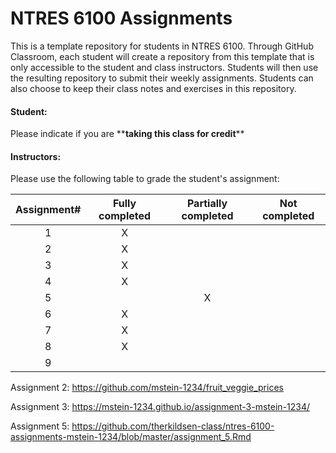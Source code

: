 # NTRES 6100 Assignments

This is a template repository for students in NTRES 6100. Through GitHub Classroom, each student will create a repository from this template that is only accessible to the student and class instructors. Students will then use the resulting repository to submit their weekly assignments. Students can also choose to keep their class notes and exercises in this repository.

#### Student:

Please indicate if you are \*\***taking this class for credit**\*\*

#### Instructors:

Please use the following table to grade the student's assignment:

| Assignment# | Fully completed | Partially completed | Not completed |
|:-----------:|:---------------:|:-------------------:|:-------------:|
|      1      |        X        |                     |               |
|      2      |        X        |                     |               |
|      3      |        X        |                     |               |
|      4      |        X         |                    |               |
|      5      |                 |          X           |              |
|      6      |        X         |                    |               |
|      7      |         X        |                     |              |
|      8      |       X          |                     |               |
|      9      |                 |                     |               |

Assignment 2: <https://github.com/mstein-1234/fruit_veggie_prices>

Assignment 3: <https://mstein-1234.github.io/assignment-3-mstein-1234/>

Assignment 5: <https://github.com/therkildsen-class/ntres-6100-assignments-mstein-1234/blob/master/assignment_5.Rmd>
